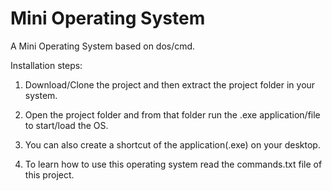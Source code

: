# Mini Operating System

A Mini Operating System based on dos/cmd.

Installation steps:

1) Download/Clone the project and then extract the project folder in your system.

2) Open the project folder and from that folder run the .exe application/file to start/load the OS.

3) You can also create a shortcut of the application(.exe) on your desktop.

4) To learn how to use this operating system read the commands.txt file of this project.

